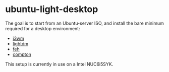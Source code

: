 # ubuntu-light-desktop

The goal is to start from an Ubuntu-server ISO, and install the bare minimum required for a desktop environment:

- [i3wm](https://i3wm.org/)
- [lightdm](https://wiki.ubuntu.com/LightDM)
- [feh](https://wiki.archlinux.org/index.php/feh)
- [compton](https://wiki.archlinux.org/index.php/Compton)

This setup is currently in use on a Intel NUC6i5SYK.
